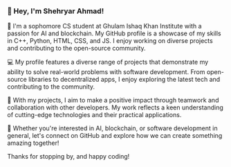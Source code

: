 
### 👋 Hey, I'm Shehryar Ahmad!

🌟 I'm a sophomore CS student at Ghulam Ishaq Khan Institute with a passion for AI and blockchain. My GitHub profile is a showcase of my skills in C++, Python, HTML, CSS, and JS. I enjoy working on diverse projects and contributing to the open-source community.

💻 My profile features a diverse range of projects that demonstrate my ability to solve real-world problems with software development. From open-source libraries to decentralized apps, I enjoy exploring the latest tech and contributing to the community.


🚀 With my projects, I aim to make a positive impact through teamwork and collaboration with other developers. My work reflects a keen understanding of cutting-edge technologies and their practical applications.

🌱 Whether you're interested in AI, blockchain, or software development in general, let's connect on GitHub and explore how we can create something amazing together!

Thanks for stopping by, and happy coding! 
